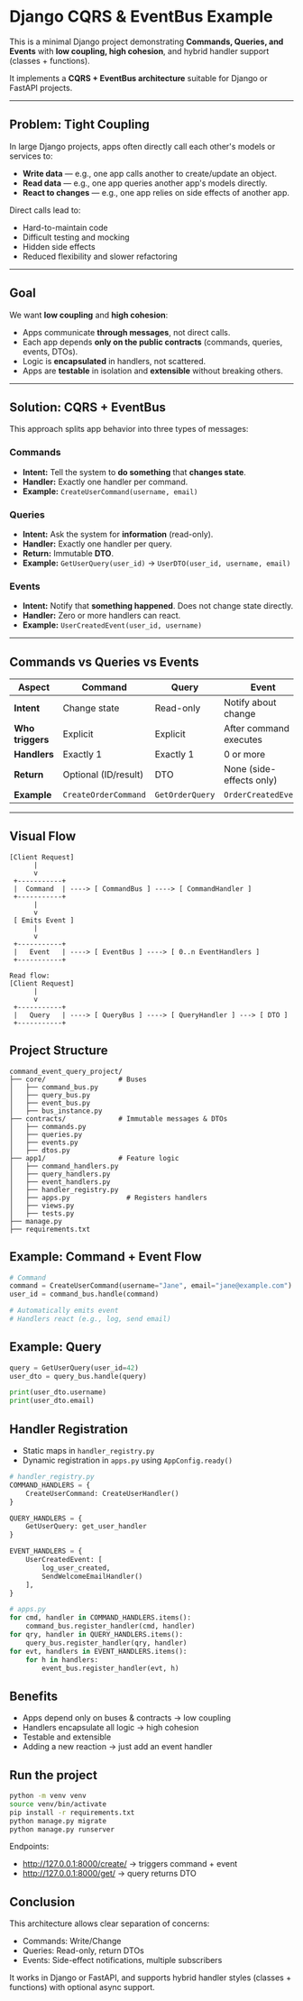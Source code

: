 # Django CQRS & EventBus Example

This is a minimal Django project demonstrating **Commands, Queries, and Events** with **low coupling, high cohesion**, and hybrid handler support (classes + functions).

It implements a **CQRS + EventBus architecture** suitable for Django or FastAPI projects.

---

## Problem: Tight Coupling

In large Django projects, apps often directly call each other's models or services to:

- **Write data** — e.g., one app calls another to create/update an object.
- **Read data** — e.g., one app queries another app's models directly.
- **React to changes** — e.g., one app relies on side effects of another app.

Direct calls lead to:

- Hard-to-maintain code
- Difficult testing and mocking
- Hidden side effects
- Reduced flexibility and slower refactoring

---

## Goal

We want **low coupling** and **high cohesion**:

- Apps communicate **through messages**, not direct calls.
- Each app depends **only on the public contracts** (commands, queries, events, DTOs).
- Logic is **encapsulated** in handlers, not scattered.
- Apps are **testable** in isolation and **extensible** without breaking others.

---

## Solution: CQRS + EventBus

This approach splits app behavior into three types of messages:

### Commands

- **Intent:** Tell the system to **do something** that **changes state**.
- **Handler:** Exactly one handler per command.
- **Example:** `CreateUserCommand(username, email)`

### Queries

- **Intent:** Ask the system for **information** (read-only).
- **Handler:** Exactly one handler per query.
- **Return:** Immutable **DTO**.
- **Example:** `GetUserQuery(user_id)` → `UserDTO(user_id, username, email)`

### Events

- **Intent:** Notify that **something happened**. Does not change state directly.
- **Handler:** Zero or more handlers can react.
- **Example:** `UserCreatedEvent(user_id, username)`

---

## Commands vs Queries vs Events

| Aspect         | Command                   | Query               | Event                    |
|----------------|---------------------------|--------------------|--------------------------|
| **Intent**     | Change state              | Read-only          | Notify about change      |
| **Who triggers** | Explicit                | Explicit           | After command executes   |
| **Handlers**   | Exactly 1                | Exactly 1          | 0 or more                |
| **Return**     | Optional (ID/result)      | DTO                | None (side-effects only) |
| **Example**    | `CreateOrderCommand`      | `GetOrderQuery`    | `OrderCreatedEvent`      |

---

## Visual Flow

```plaintext
[Client Request]
      |
      v
 +-----------+
 |  Command  | ----> [ CommandBus ] ----> [ CommandHandler ]
 +-----------+
      |
      v
 [ Emits Event ]
      |
      v
 +-----------+
 |   Event   | ----> [ EventBus ] ----> [ 0..n EventHandlers ]
 +-----------+

Read flow:
[Client Request]
      |
      v
 +-----------+
 |   Query   | ----> [ QueryBus ] ----> [ QueryHandler ] ---> [ DTO ]
 +-----------+
```

## Project Structure
```
command_event_query_project/
├── core/                  # Buses
│   ├── command_bus.py
│   ├── query_bus.py
│   ├── event_bus.py
│   ├── bus_instance.py
├── contracts/             # Immutable messages & DTOs
│   ├── commands.py
│   ├── queries.py
│   ├── events.py
│   ├── dtos.py
├── app1/                  # Feature logic
│   ├── command_handlers.py
│   ├── query_handlers.py
│   ├── event_handlers.py
│   ├── handler_registry.py
│   ├── apps.py              # Registers handlers
│   ├── views.py
│   ├── tests.py
├── manage.py
├── requirements.txt
```

## Example: Command + Event Flow
```python
# Command
command = CreateUserCommand(username="Jane", email="jane@example.com")
user_id = command_bus.handle(command)

# Automatically emits event
# Handlers react (e.g., log, send email)
```

## Example: Query
```python
query = GetUserQuery(user_id=42)
user_dto = query_bus.handle(query)

print(user_dto.username)
print(user_dto.email)
```

## Handler Registration
* Static maps in `handler_registry.py`
* Dynamic registration in `apps.py` using `AppConfig.ready()`
```python
# handler_registry.py
COMMAND_HANDLERS = {
    CreateUserCommand: CreateUserHandler()
}

QUERY_HANDLERS = {
    GetUserQuery: get_user_handler
}

EVENT_HANDLERS = {
    UserCreatedEvent: [
        log_user_created,
        SendWelcomeEmailHandler()
    ],
}
```

```python
# apps.py
for cmd, handler in COMMAND_HANDLERS.items():
    command_bus.register_handler(cmd, handler)
for qry, handler in QUERY_HANDLERS.items():
    query_bus.register_handler(qry, handler)
for evt, handlers in EVENT_HANDLERS.items():
    for h in handlers:
        event_bus.register_handler(evt, h)
```

## Benefits
* Apps depend only on buses & contracts → low coupling
* Handlers encapsulate all logic → high cohesion
* Testable and extensible
* Adding a new reaction → just add an event handler


## Run the project
```bash
python -m venv venv
source venv/bin/activate
pip install -r requirements.txt
python manage.py migrate
python manage.py runserver
```

Endpoints:
* http://127.0.0.1:8000/create/ → triggers command + event
* http://127.0.0.1:8000/get/ → query returns DTO

## Conclusion
This architecture allows clear separation of concerns:
* Commands: Write/Change
* Queries: Read-only, return DTOs
* Events: Side-effect notifications, multiple subscribers

It works in Django or FastAPI, and supports hybrid handler styles (classes + functions) with optional async support.
